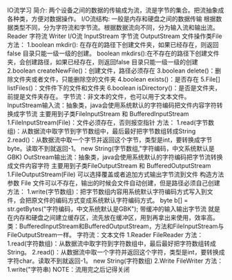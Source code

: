 IO流学习
    简介:
        两个设备之间的数据的传输成为流，流是字节的集合。把流抽象成各种类，方便对数据操作。
    I/O流结构:
        一般是内存和硬盘之间的数据传输
        根据数据类型不同，分为字符流和字节流。根据数据流向不同，分为输入流和输出流。
                    Reader
            字符流
                    Writer
        I/O流
                    InputStream
            字节流
                    OutputStream
    文件操作类File
        方法：
            1.boolean mkdir(): 在存在的路径下创建文件夹，如果已经存在，则返回false 目录只能一级一级的创建。
              boolean mkdirs():在不存在的路径下创建文件夹，会创建路径，如果已经存在，则返回false 目录只能一级一级的创建
            2.boolean createNewFile()：创建文件，路径必须存在
            3.boolean delete()：删除文件夹或者文件，只能删除空的文件夹
            4.boolean exists()：是否存在
            5.File[] listFiles()：文件件下的文件和文件夹
            6.boolean  isDirectory()：是否是文件夹，前提是文件夹存在。
    字节流：非文本的文件，也可以用于文本文件。
        InputStream输入流：抽象类，java会使用系统默认的字符编码把文件内容字符转换成字节流
            主要用到子类FileInputStream 和 BufferedInputStream
            1.FileInputStream(File)：文件必须存在，否则报空指针
                方法：
                    1.read(字节数组)：从数据流中取字节到字节数组中，最后最好把字节数组转成String
                    2.read()：从数据流中取一个字节并返回这个字节，类型是int，要转换成字节byte。读取不到就返回-1。
                new String(字节数组,"字符编码，中文系统默认是GBK)
        OutStream输出流：抽象类，java会使用系统默认的字符编码把字节流转换成文件内容字符
            主要用到子类FileOutputStream 和 BufferedOutputStream
            1.FileOutputStream(File)
                可以选择覆盖或者追加方式输出字节流到文件
                构造方法 参数 File 文件可以不存在，输出的时候会文件自动创建，但是路径必须自己创建
                方法：
                    1.write(字节数组)：把字节数组内容用系统默认字符编码方式写入到文件，会把原文件的编码方式变成系统默认字符编码方式。
                 byte b[] = str.getBytes("字符编码，中文系统默认是GBK");
        带缓冲的输入输出字节流
            就是在内存和硬盘之间建立缓存区，流先放在缓冲区，用到再拿出来使用，效率高。
            类：BufferedInputStream和BufferedOutputStream，方法和FileInputStream与FileOutputStream一样。
    字符流：文本文件
        1.Reader
            FileReader
            方法：
                1.read(字符数组)：从数据流中取字符到字符数组中，最后最好把字符数组转成String。 
                2.read()：从数据流中取一个字符并返回这个字符，类型是int，要转换成字符char。读取不到就返回-1。
            new String(字符数组)
        2.Write
            FileWriter
            方法：
                1.write("字符串)
    NOTE：流用完之后记得关闭